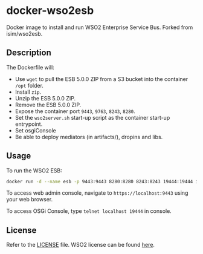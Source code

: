 # docker-wso2esb

Docker image to install and run WSO2 Enterprise Service Bus. Forked from isim/wso2esb.

## Description
The Dockerfile will:

* Use `wget` to pull the ESB 5.0.0 ZIP from a S3 bucket into the container `/opt` folder.
* Install `zip`.
* Unzip the ESB 5.0.0 ZIP.
* Remove the ESB 5.0.0 ZIP.
* Expose the container port `9443`, `9763`, `8243`, `8280`.
* Set the `wso2server.sh` start-up script as the container start-up entrypoint.
* Set osgiConsole
* Be able to deploy mediators (in artifacts/), dropins and libs.

## Usage
To run the WSO2 ESB:
```sh
docker run -d --name esb -p 9443:9443 8280:8280 8243:8243 19444:19444 isim/wso2esb
````
To access web admin console, navigate to `https://localhost:9443` using your web browser.

To access OSGi Console, type `telnet localhost 19444` in console.

## License
Refer to the [LICENSE](LICENSE) file. WSO2 license can be found [here](http://wso2.com/licenses).
